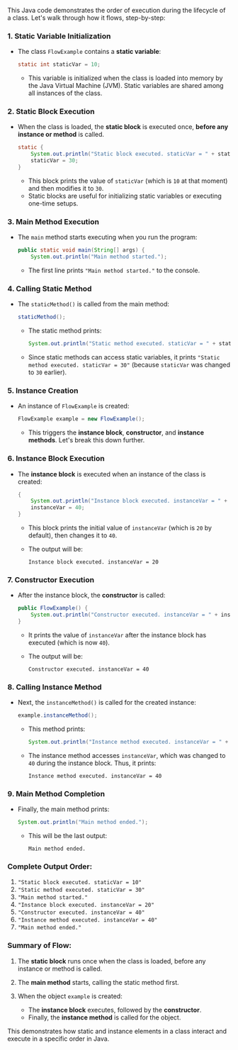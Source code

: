 This Java code demonstrates the order of execution during the lifecycle of a class. Let's walk through how it flows, step-by-step:

### 1. **Static Variable Initialization**

* The class `FlowExample` contains a **static variable**:

  ```java
  static int staticVar = 10;
  ```

  * This variable is initialized when the class is loaded into memory by the Java Virtual Machine (JVM). Static variables are shared among all instances of the class.

### 2. **Static Block Execution**

* When the class is loaded, the **static block** is executed once, **before any instance or method** is called.

  ```java
  static {
      System.out.println("Static block executed. staticVar = " + staticVar);
      staticVar = 30;
  }
  ```

  * This block prints the value of `staticVar` (which is `10` at that moment) and then modifies it to `30`.
  * Static blocks are useful for initializing static variables or executing one-time setups.

### 3. **Main Method Execution**

* The `main` method starts executing when you run the program:

  ```java
  public static void main(String[] args) {
      System.out.println("Main method started.");
  ```

  * The first line prints `"Main method started."` to the console.

### 4. **Calling Static Method**

* The `staticMethod()` is called from the main method:

  ```java
  staticMethod();
  ```

  * The static method prints:

    ```java
    System.out.println("Static method executed. staticVar = " + staticVar);
    ```
  * Since static methods can access static variables, it prints `"Static method executed. staticVar = 30"` (because `staticVar` was changed to `30` earlier).

### 5. **Instance Creation**

* An instance of `FlowExample` is created:

  ```java
  FlowExample example = new FlowExample();
  ```

  * This triggers the **instance block**, **constructor**, and **instance methods**. Let's break this down further.

### 6. **Instance Block Execution**

* The **instance block** is executed when an instance of the class is created:

  ```java
  {
      System.out.println("Instance block executed. instanceVar = " + instanceVar);
      instanceVar = 40;
  }
  ```

  * This block prints the initial value of `instanceVar` (which is `20` by default), then changes it to `40`.
  * The output will be:

    ```
    Instance block executed. instanceVar = 20
    ```

### 7. **Constructor Execution**

* After the instance block, the **constructor** is called:

  ```java
  public FlowExample() {
      System.out.println("Constructor executed. instanceVar = " + instanceVar);
  }
  ```

  * It prints the value of `instanceVar` after the instance block has executed (which is now `40`).
  * The output will be:

    ```
    Constructor executed. instanceVar = 40
    ```

### 8. **Calling Instance Method**

* Next, the `instanceMethod()` is called for the created instance:

  ```java
  example.instanceMethod();
  ```

  * This method prints:

    ```java
    System.out.println("Instance method executed. instanceVar = " + instanceVar);
    ```
  * The instance method accesses `instanceVar`, which was changed to `40` during the instance block. Thus, it prints:

    ```
    Instance method executed. instanceVar = 40
    ```

### 9. **Main Method Completion**

* Finally, the main method prints:

  ```java
  System.out.println("Main method ended.");
  ```

  * This will be the last output:

    ```
    Main method ended.
    ```

### Complete Output Order:

1. `"Static block executed. staticVar = 10"`
2. `"Static method executed. staticVar = 30"`
3. `"Main method started."`
4. `"Instance block executed. instanceVar = 20"`
5. `"Constructor executed. instanceVar = 40"`
6. `"Instance method executed. instanceVar = 40"`
7. `"Main method ended."`

### Summary of Flow:

1. The **static block** runs once when the class is loaded, before any instance or method is called.
2. The **main method** starts, calling the static method first.
3. When the object `example` is created:

   * The **instance block** executes, followed by the **constructor**.
   * Finally, the **instance method** is called for the object.

This demonstrates how static and instance elements in a class interact and execute in a specific order in Java.
